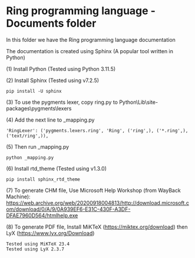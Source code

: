 Ring programming language - Documents folder
============================================

In this folder we have the Ring programming language documentation 

The documentation is created using Sphinx (A popular tool written in Python)

(1) Install Python (Tested using Python 3.11.5)

(2) Install Sphinx (Tested using v7.2.5) 

	pip install -U sphinx

(3) To use the pygments lexer, copy ring.py to Python\Lib\site-packages\pygments\lexers

(4) Add the next line to _mapping.py

	'RingLexer': ('pygments.lexers.ring', 'Ring', ('ring',), ('*.ring',), ('text/ring',)),

(5) Then run _mapping.py
	
	python _mapping.py

(6) Install rtd_theme (Tested using v1.3.0)

	pip install sphinx_rtd_theme

(7) To generate CHM file, Use Microsoft Help Workshop (from WayBack Machine): https://web.archive.org/web/20200918004813/http://download.microsoft.com/download/0/A/9/0A939EF6-E31C-430F-A3DF-DFAE7960D564/htmlhelp.exe

(8) To generate PDF file, Install MiKTeX (https://miktex.org/download) then LyX (https://www.lyx.org/Download)

	Tested using MiKTeX 23.4
	Tested using LyX 2.3.7
